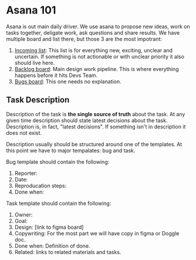 

# Asana 101

Asana is out main daily driver. We use asana to propose new ideas, work on tasks together, deligate work, ask questions and share results.
We have multiple board and list there, but those 3 are the most impotrant:
1. [Incoming list](https://app.asana.com/0/674910229196621/list): This list is for everything new, exciting, unclear and uncertain. If something is not actionable or with unclear priority it also should live here. 
2. [Backlog board](https://app.asana.com/0/220510979115927/board): Main design work pipeline. This is where everything happens before it hits Devs Team.
3. [Bugs board](https://app.asana.com/0/341358866037484/board): This one needs no explanation.

## Task Description

Description of the task is **the single source of truth** about the task. At any given time description should state latest decisions about the task. Description is, in fact, "latest decisions". If something isn't in description it does not exist.

Description usually should be structured around one of the templates. At this point we have to major tempalates: bug and task.

Bug template should contain the following:

1. Reporter:
2. Date:
3. Reproducation steps:
4. Done when:


Task template should contain the following:

1. Owner:
2. Goal:
3. Design: [link to figma board]
4. Copywriting: For the most part we will have copy in figma or Doggle doc.
5. Done when: Definition of done.
6. Related: links to related materials and tasks.
